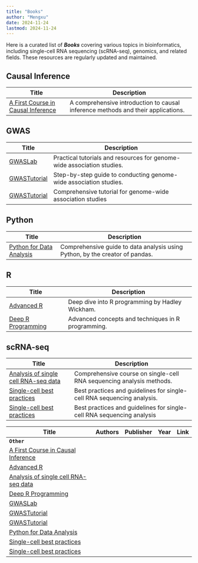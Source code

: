 ```yaml
---
title: "Books"
author: "Mengxu"
date: 2024-11-24
lastmod: 2024-11-24
---
```


<!--more-->

Here is a curated list of ***Books*** covering various topics in bioinformatics, including single-cell RNA sequencing (scRNA-seq), genomics, and related fields. These resources are regularly updated and maintained.

## Causal Inference

| Title | Description |
| -- | -- |
| [A First Course in Causal Inference](https://arxiv.org/abs/2305.18793) | A comprehensive introduction to causal inference methods and their applications. |


## GWAS

| Title | Description |
| -- | -- |
| [GWASLab](https://gwaslab.org/2021/11/14/twosamplemr/) | Practical tutorials and resources for genome-wide association studies. |
| [GWASTutorial](https://cloufield.github.io/GWASTutorial/) | Step-by-step guide to conducting genome-wide association studies. |
| [GWASTutorial](https://cloufield.github.io/GWASTutorial/) | Comprehensive tutorial for genome-wide association studies |


## Python

| Title | Description |
| -- | -- |
| [Python for Data Analysis](https://wesmckinney.com/book/) | Comprehensive guide to data analysis using Python, by the creator of pandas. |


## R

| Title | Description |
| -- | -- |
| [Advanced R](https://adv-r.hadley.nz/index.html) | Deep dive into R programming by Hadley Wickham. |
| [Deep R Programming](https://deepr.gagolewski.com/) | Advanced concepts and techniques in R programming. |


## scRNA-seq

| Title | Description |
| -- | -- |
| [Analysis of single cell RNA-seq data](https://www.singlecellcourse.org/index.html) | Comprehensive course on single-cell RNA sequencing analysis methods. |
| [Single-cell best practices](www.sc-best-practices.org) | Best practices and guidelines for single-cell RNA sequencing analysis. |
| [Single-cell best practices](www.sc-best-practices.org) | Best practices and guidelines for single-cell RNA sequencing analysis |

| **Title** | **Authors** | **Publisher** | **Year** | **Link** |
| -- | -- | -- | -- | -- |
| **`Other`** |  |  |  |  |
| [A First Course in Causal Inference](https://arxiv.org/abs/2305.18793) |  |  |  |  |
| [Advanced R](https://adv-r.hadley.nz/index.html) |  |  |  |  |
| [Analysis of single cell RNA-seq data](https://www.singlecellcourse.org/index.html) |  |  |  |  |
| [Deep R Programming](https://deepr.gagolewski.com/) |  |  |  |  |
| [GWASLab](https://gwaslab.org/2021/11/14/twosamplemr/) |  |  |  |  |
| [GWASTutorial](https://cloufield.github.io/GWASTutorial/) |  |  |  |  |
| [GWASTutorial](https://cloufield.github.io/GWASTutorial/) |  |  |  |  |
| [Python for Data Analysis](https://wesmckinney.com/book/) |  |  |  |  |
| [Single-cell best practices](www.sc-best-practices.org) |  |  |  |  |
| [Single-cell best practices](www.sc-best-practices.org) |  |  |  |  |
